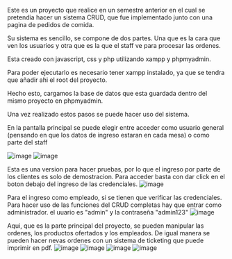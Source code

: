 Este es un proyecto que realice en un semestre anterior en el cual se pretendia hacer un sistema CRUD, que fue implementado junto con una pagina de pedidos de comida.

Su sistema es sencillo, se compone de dos partes. Una que es la cara que ven los usuarios y otra que es la que el staff ve para procesar las ordenes.

Esta creado con javascript, css y php utilizando xampp y phpmyadmin.

Para poder ejecutarlo es necesario tener xampp instalado, ya que se tendra que añadir ahi el root del proyecto.

Hecho esto, cargamos la base de datos que esta guardada dentro del mismo proyecto en phpmyadmin.

Una vez realizado estos pasos se puede hacer uso del sistema.

En la pantalla principal se puede elegir entre acceder como usuario general (pensando en que los datos de ingreso estaran en cada mesa) o como parte del staff

![image](https://github.com/JesusAGP/Proyecto-Restaurante/assets/86432373/3573a6e1-398e-47f2-92aa-8a0e563a2aea)
![image](https://github.com/JesusAGP/Proyecto-Restaurante/assets/86432373/795ea1e3-4474-4a23-aaeb-ef94c6e2a99d)

Esta es una version para hacer pruebas, por lo que el ingreso por parte de los clientes es solo de demostracion. Para acceder basta con dar click en el boton debajo del ingreso de las credenciales.
![image](https://github.com/JesusAGP/Proyecto-Restaurante/assets/86432373/e850a742-2f44-4d3d-9647-90e16c4b5b05)


Para el ingreso como empleado, si se tienen que verificar las credenciales. Para hacer uso de las funciones del CRUD completas hay que entrar como administrador. el uuario es "admin" y la contraseña "admin123"
![image](https://github.com/JesusAGP/Proyecto-Restaurante/assets/86432373/678d6964-6dbd-4a5a-ad75-21716dad7f6c)

Aqui, que es la parte principal del proyecto, se pueden manipular las ordenes, los productos ofertados y los empleados. De igual manera se pueden hacer nevas ordenes con un sistema de ticketing que puede imprimir en pdf.
![image](https://github.com/JesusAGP/Proyecto-Restaurante/assets/86432373/bf5b988b-3d01-430f-8732-aa01876ce029)
![image](https://github.com/JesusAGP/Proyecto-Restaurante/assets/86432373/ec3fdfd6-9d15-4d15-96f7-b746fda5270c)
![image](https://github.com/JesusAGP/Proyecto-Restaurante/assets/86432373/a4760a64-e327-49b9-af08-33ee2dc5375b)
![image](https://github.com/JesusAGP/Proyecto-Restaurante/assets/86432373/e73f2d17-48e2-4c9d-8d42-a7788f532c9d)
